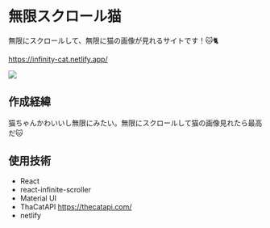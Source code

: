 # 無限スクロール猫
無限にスクロールして、無限に猫の画像が見れるサイトです！🐱🐈

https://infinity-cat.netlify.app/

<a src='https://infinity-cat.netlify.app'>
<img src='https://infinity-cat.netlify.app/cattitle.png'>
</a>



## 作成経緯
猫ちゃんかわいいし無限にみたい。無限にスクロールして猫の画像見れたら最高だ🐱

## 使用技術
- React
- react-infinite-scroller
- Material UI
- ThaCatAPI https://thecatapi.com/
- netlify
